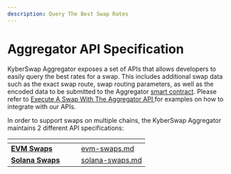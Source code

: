 ```yaml
---
description: Query The Best Swap Rates
---
```


# Aggregator API Specification

KyberSwap Aggregator exposes a set of APIs that allows developers to easily query the best rates for a swap. This includes additional swap data such as the exact swap route, swap routing parameters, as well as the encoded data to be submitted to the Aggregator [smart contract](../contracts/aggregator-contract-addresses.md). Please refer to [Execute A Swap With The Aggregator API ](../developer-guides/execute-a-swap-with-the-aggregator-api.md)for examples on how to integrate with our APIs.

In order to support swaps on multiple chains, the KyberSwap Aggregator maintains 2 different API specifications:

<table data-card-size="large" data-view="cards"><thead><tr><th></th><th data-hidden></th><th data-hidden></th><th data-hidden data-card-target data-type="content-ref"></th></tr></thead><tbody><tr><td><strong></strong><a href="evm-swaps.md"><strong>EVM Swaps</strong></a><strong></strong></td><td></td><td></td><td><a href="evm-swaps.md">evm-swaps.md</a></td></tr><tr><td><strong></strong><a href="solana-swaps.md"><strong>Solana Swaps</strong></a><strong></strong></td><td></td><td></td><td><a href="solana-swaps.md">solana-swaps.md</a></td></tr></tbody></table>
